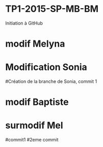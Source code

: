 ﻿# TP1-2015-SP-MB-BM
Initiation à GitHub

# modif Melyna


# Modification Sonia

#Création de la branche de Sonia, commit 1

# modif Baptiste




# surmodif Mel
#commit1
#2eme commit
